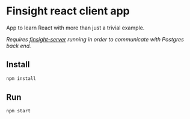 # Finsight react client app

App to learn React with more than just a trivial example.  

*Requires [finsight-server](https://github.com/rramteerath/finsight-server) running in order to communicate with Postgres back end.*

## Install
```sh
npm install
```

## Run  
```sh
npm start  
```
